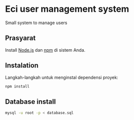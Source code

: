 # Eci user management system

Small system to manage users

## Prasyarat

Install [Node.js](https://nodejs.org/) dan [npm](https://www.npmjs.com/) di sistem Anda.

## Instalation

Langkah-langkah untuk menginstal dependensi proyek:

```bash
npm install 
```
## Database install
```bash
mysql -u root -p < database.sql

